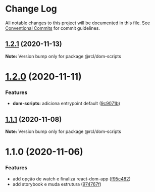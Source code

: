 # Change Log

All notable changes to this project will be documented in this file.
See [Conventional Commits](https://conventionalcommits.org) for commit guidelines.

## [1.2.1](https://github.com/pdrmdrs/react-component-library/compare/@rcl/dom-scripts@1.2.0...@rcl/dom-scripts@1.2.1) (2020-11-13)

**Note:** Version bump only for package @rcl/dom-scripts





# [1.2.0](https://github.com/pdrmdrs/react-component-library/compare/@rcl/dom-scripts@1.1.1...@rcl/dom-scripts@1.2.0) (2020-11-11)


### Features

* **dom-scripts:** adiciona entrypoint default ([9c9071b](https://github.com/pdrmdrs/react-component-library/commit/9c9071b07ca4355935b572ba067ea230b6ef275e))





## [1.1.1](https://github.com/pdrmdrs/react-component-library/compare/@rcl/dom-scripts@1.1.0...@rcl/dom-scripts@1.1.1) (2020-11-08)

**Note:** Version bump only for package @rcl/dom-scripts





# 1.1.0 (2020-11-06)


### Features

* add opção de watch e finaliza react-dom-app ([f95c482](https://github.com/pdrmdrs/react-component-library/commit/f95c4825b9997081253e16b2dd96093c266779b8))
* add storybook e muda estrutura ([974767f](https://github.com/pdrmdrs/react-component-library/commit/974767f4b88d2ef3b5a7ebafabcc6376b2736b5e))
